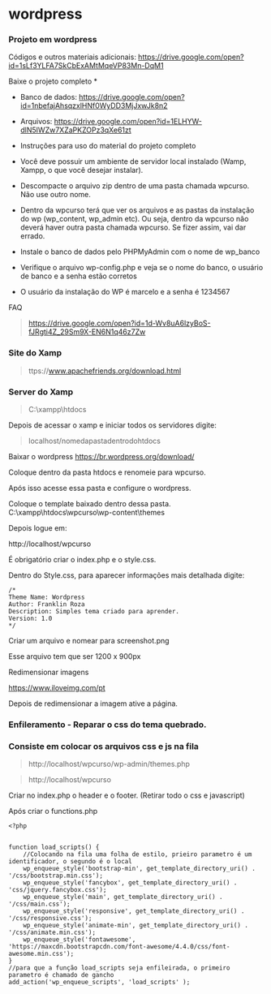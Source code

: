# wordpress
### Projeto em wordpress



Códigos e outros materiais adicionais: https://drive.google.com/open?id=1sLf3YLFA7SkCbExAMtMqeVP83Mn-DqM1

Baixe o projeto completo *

- Banco de dados: https://drive.google.com/open?id=1nbefajAhsqzxlHNf0WyDD3MjJxwJk8n2

- Arquivos: https://drive.google.com/open?id=1ELHYW-dlN5IWZw7XZaPKZOPz3qXe61zt



* Instruções para uso do material do projeto completo

- Você deve possuir um ambiente de servidor local instalado (Wamp, Xampp, o que você desejar instalar).

- Descompacte o arquivo zip dentro de uma pasta chamada wpcurso. Não use outro nome.

- Dentro da wpcurso terá que ver os arquivos e as pastas da instalação do wp (wp_content, wp_admin etc). Ou seja, dentro da wpcurso não deverá haver outra pasta chamada wpcurso. Se fizer assim, vai dar errado.

- Instale o banco de dados pelo PHPMyAdmin com o nome de wp_banco

- Verifique o arquivo wp-config.php e veja se o nome do banco, o usuário de banco e a senha estão corretos

- O usuário da instalação do WP é marcelo e a senha é 1234567


FAQ
> https://drive.google.com/open?id=1d-Wv8uA6lzyBoS-fJRgti4Z_29Sm9X-EN6N1q46z7Zw

### Site do Xamp

> ttps://www.apachefriends.org/download.html

### Server do Xamp

> C:\xampp\htdocs

Depois de acessar o xamp e iniciar todos os servidores digite:  

> localhost/nomedapastadentrodohtdocs

Baixar o wordpress
https://br.wordpress.org/download/

Coloque dentro da pasta htdocs e renomeie para wpcurso.

Após isso acesse essa pasta e configure o wordpress.

Coloque o template baixado dentro dessa pasta.
C:\xampp\htdocs\wpcurso\wp-content\themes

Depois logue em:

http://localhost/wpcurso

É obrigatório criar o index.php e o style.css.

Dentro do Style.css, para aparecer informações mais detalhada digite:   

```
/*
Theme Name: Wordpress
Author: Franklin Roza
Description: Simples tema criado para aprender.
Version: 1.0
*/
```

Criar um arquivo e nomear para screenshot.png

Esse arquivo tem que ser 1200 x 900px

Redimensionar imagens

https://www.iloveimg.com/pt

Depois de redimensionar a imagem ative a página.


### Enfileramento - Reparar o css do tema quebrado.
### Consiste em colocar os arquivos css e js na fila

> http://localhost/wpcurso/wp-admin/themes.php

> http://localhost/wpcurso

Criar no index.php o header e o footer. (Retirar todo o css e javascript)

<?php wp_head(); ?>
<?php wp_footer(); ?>

Após criar o functions.php


```
<?php 


function load_scripts() {
    //Colocando na fila uma folha de estilo, prieiro parametro é um identificador, o segundo é o local
    wp_enqueue_style('bootstrap-min', get_template_directory_uri() . '/css/bootstrap.min.css');
    wp_enqueue_style('fancybox', get_template_directory_uri() . 'css/jquery.fancybox.css');
    wp_enqueue_style('main', get_template_directory_uri() . '/css/main.css');
    wp_enqueue_style('responsive', get_template_directory_uri() . '/css/responsive.css');
    wp_enqueue_style('animate-min', get_template_directory_uri() . '/css/animate.min.css');
    wp_enqueue_style('fontawesome', 'https://maxcdn.bootstrapcdn.com/font-awesome/4.4.0/css/font-awesome.min.css');
}
//para que a função load_scripts seja enfileirada, o primeiro parametro é chamado de gancho
add_action('wp_enqueue_scripts', 'load_scripts' );
```









































